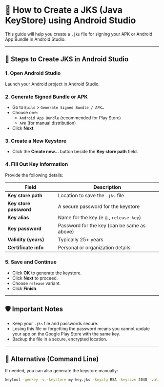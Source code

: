 # 📱 How to Create a JKS (Java KeyStore) using Android Studio

This guide will help you create a `.jks` file for signing your APK or Android App Bundle in Android Studio.

---

## 🔧 Steps to Create JKS in Android Studio

### 1. Open Android Studio
Launch your Android project in Android Studio.

### 2. Generate Signed Bundle or APK
- Go to `Build` > `Generate Signed Bundle / APK…`
- Choose one:
  - `Android App Bundle` (recommended for Play Store)
  - `APK` (for manual distribution)
- Click **Next**

### 3. Create a New Keystore
- Click the **Create new...** button beside the **Key store path** field.

### 4. Fill Out Key Information
Provide the following details:

| Field | Description |
|-------|-------------|
| **Key store path** | Location to save the `.jks` file |
| **Key store password** | A secure password for the keystore |
| **Key alias** | Name for the key (e.g., `release-key`) |
| **Key password** | Password for the key (can be same as above) |
| **Validity (years)** | Typically 25+ years |
| **Certificate info** | Personal or organization details |

### 5. Save and Continue
- Click **OK** to generate the keystore.
- Click **Next** to proceed.
- Choose `release` variant.
- Click **Finish**.

---

## 🛡️ Important Notes

- Keep your `.jks` file and passwords secure.
- Losing this file or forgetting the password means you cannot update your app on the Google Play Store with the same key.
- Backup the file in a secure, encrypted location.

---

## 🧪 Alternative (Command Line)

If needed, you can also generate the keystore manually:

```bash
keytool -genkey -v -keystore my-key.jks -keyalg RSA -keysize 2048 -validity 10000 -alias my-key
